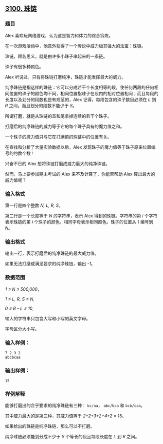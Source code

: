 ## [3100. 珠链](https://www.acwing.com/problem/content/3103/)

### 题目

Alex 喜欢玩网络游戏，认为这是智力和体力的综合锻炼。

在一次游戏活动中，他意外获得了一个传说中威力极其强大的法宝：珠链。

珠链，顾名思义，就是由许多小珠子串起来的一条链。

珠子有很多种颜色。

Alex 听说过，只有将珠链打磨纯净，珠链才能发挥最大的威力。

纯净珠链是指这样的珠链：它可以分成若干个长度相等的段，使任何两段的任何相同位置的珠子的颜色均不同，相同位置指珠子在段内的相对位置相同；而且每段的长度以及划分的段数也是有规范的，Alex 记得，每段包含的珠子数目必须在 *L* 到 *R* 之间，而且划分的段数不能少于 *S*。

所谓打磨，就是从珠链的首和尾拿掉连续的若干个珠子。

打磨后的纯净珠链的威力等于它的每个珠子具有的魔力值之和。

一个珠子的魔力值只与它在打磨前的珠链中的位置有关。

在查找和分析了大量实验数据以后，Alex 发现珠子的魔力值等于珠子原来位置编号的约数个数！

兴奋不已的 Alex 想将珠链打磨成威力最大的纯净珠链。

然而，马上要参加期末考试的 Alex 来不及计算了，你能否帮助 Alex 算出最大的威力值呢？

### 输入格式

第一行是四个整数 *N, L, R, S*。

第二行是一个长度等于 *N* 的字符串，表示 Alex 得到的珠链。字符串的第 *i* 个字符表示珠链的第 *i* 个珠子的颜色。相同字母表示相同颜色。珠子的位置从 *1* 编号到 *N*。

### 输出格式

输出一行，表示打磨后的纯净珠链的最大威力值。

如果无法打磨成满足要求的纯净珠链，输出 *-1*。

### 数据范围

*1 ≤ N ≤ 500,000*，

*1 ≤ L, R, S ≤ N*,

*0 ≤ R – L ≤ 10*,

输入的字符串只包含大写和小写的英文字母。

字母区分大小写。

### 输入样例：

```
7 2 3 2
abcbcaa
```

### 输出样例：

```
15
```

### 样例解释

能够打磨出的合乎要求的纯净珠链有三种： `bc/aa`， `abc/bca` 和 `bcb/caa`。

其中威力最大的是第三种，其威力值等于 *2+2+3+2+4+2 = 15*。

如果给出的珠链是纯净珠链，那么可以不打磨。

纯净珠链必须能划分成不少于 *S* 个等长的段且每段长度在 *L* 到 *R* 之间。
